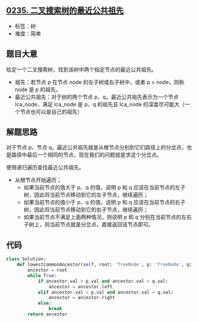 ## [0235. 二叉搜索树的最近公共祖先](https://leetcode-cn.com/problems/lowest-common-ancestor-of-a-binary-search-tree/)

- 标签：树
- 难度：简单

## 题目大意

给定一个二叉搜索树，找到该树中两个指定节点的最近公共祖先。

- 祖先：若节点 p 在节点 node 的左子树或右子树中，或者 p = node，则称 node 是 p 的祖先。
- 最近公共祖先：对于树的两个节点 p、q，最近公共祖先表示为一个节点 lca_node，满足 lca_node 是 p、q 的祖先且 lca_node 的深度尽可能大（一个节点也可以是自己的祖先）

## 解题思路

对于节点 p、节点 q，最近公共祖先就是从根节点分别到它们路径上的分岔点，也是路径中最后一个相同的节点，现在我们的问题就是求这个分岔点。

使用递归遍历查找最近公共祖先。

- 从根节点开始遍历；
    - 如果当前节点的值大于 p、q 的值，说明 p 和 q  应该在当前节点的左子树，因此将当前节点移动到它的左子节点，继续遍历；
    - 如果当前节点的值小于 p、q 的值，说明 p 和 q  应该在当前节点的右子树，因此将当前节点移动到它的右子节点，继续遍历；
    - 如果当前节点不满足上面两种情况，则说明 p 和 q 分别在当前节点的左右子树上，则当前节点就是分岔点，直接返回该节点即可。

## 代码

```Python
class Solution:
    def lowestCommonAncestor(self, root: 'TreeNode', p: 'TreeNode', q: 'TreeNode') -> 'TreeNode':
        ancestor = root
        while True:
            if ancestor.val > p.val and ancestor.val > q.val:
                ancestor = ancestor.left
            elif ancestor.val < p.val and ancestor.val < q.val:
                ancestor = ancestor.right
            else:
                break
        return ancestor
```

